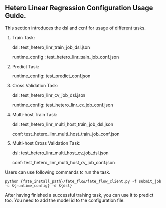 ## Hetero Linear Regression Configuration Usage Guide.

This section introduces the dsl and conf for usage of different tasks.

1. Train Task:

    dsl: test_hetero_linr_train_job_dsl.json

    runtime_config : test_hetero_linr_train_job_conf.json

2. Predict Task:

    runtime_config: test_predict_conf.json

3. Cross Validation Task:

    dsl: test_hetero_linr_cv_job_dsl.json

    runtime_config: test_hetero_linr_cv_job_conf.json

4. Multi-host Train Task:

    dsl: test_hetero_linr_multi_host_train_job_dsl.json

    conf: test_hetero_linr_multi_host_train_job_conf.json

5. Multi-host Cross Validation Task:

    dsl: test_hetero_linr_multi_host_cv_job_dsl.json

    conf: test_hetero_linr_multi_host_cv_job_conf.json


Users can use following commands to run the task.

    python {fate_install_path}/fate_flow/fate_flow_client.py -f submit_job -c ${runtime_config} -d ${dsl}

After having finished a successful training task, you can use it to predict too. You need to add the model id to the configuration file.
